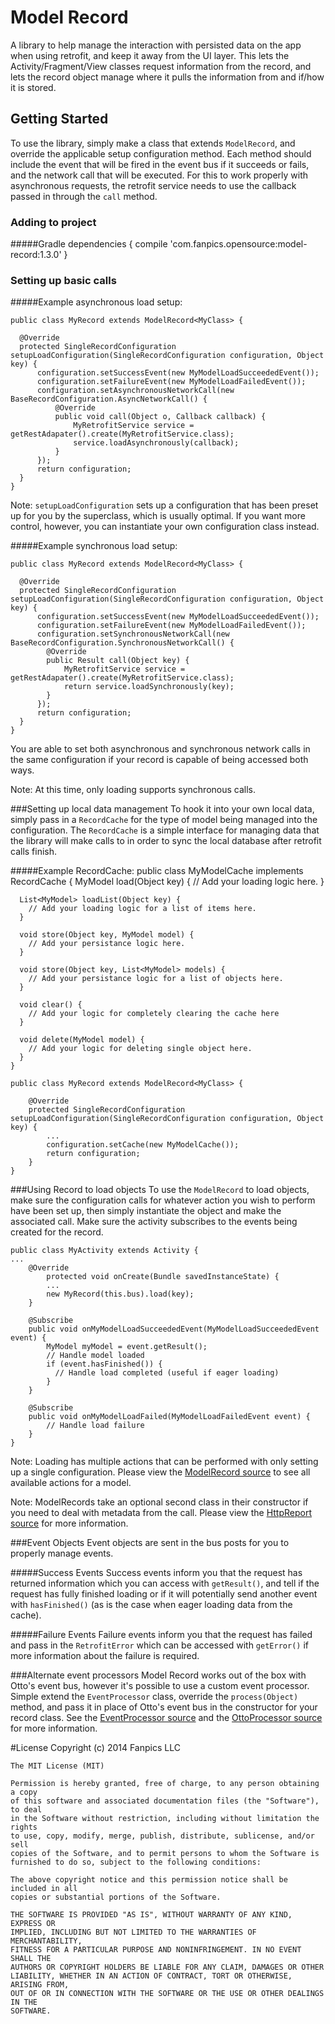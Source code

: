# Model Record
A library to help manage the interaction with persisted data on the app when using retrofit, and keep it away from
the UI layer. This lets the Activity/Fragment/View classes request information from the record, and lets the
record object manage where it pulls the information from and if/how it is stored.

## Getting Started
To use the library, simply make a class that extends `ModelRecord`, and override the applicable setup configuration method. Each method should include the event that will be fired in the event bus if it succeeds or fails, and the network call that will be executed. For this to work properly with asynchronous requests, the retrofit service needs to use the callback passed in through the `call` method.

### Adding to project
#####Gradle
    dependencies {
        compile 'com.fanpics.opensource:model-record:1.3.0'
    }

### Setting up basic calls

#####Example asynchronous load setup:

    public class MyRecord extends ModelRecord<MyClass> {
    
      @Override
      protected SingleRecordConfiguration setupLoadConfiguration(SingleRecordConfiguration configuration, Object key) {
          configuration.setSuccessEvent(new MyModelLoadSucceededEvent());
          configuration.setFailureEvent(new MyModelLoadFailedEvent());
          configuration.setAsynchronousNetworkCall(new BaseRecordConfiguration.AsyncNetworkCall() {
              @Override
              public void call(Object o, Callback callback) {
                  MyRetrofitService service = getRestAdapater().create(MyRetrofitService.class);
                  service.loadAsynchronously(callback);
              }
          });
          return configuration;
      }
    }
    
Note: `setupLoadConfiguration` sets up a configuration that has been preset up for you by the superclass, which is
usually optimal. If you want more control, however, you can instantiate your own configuration class instead.

#####Example synchronous load setup:

    public class MyRecord extends ModelRecord<MyClass> {
    
      @Override
      protected SingleRecordConfiguration setupLoadConfiguration(SingleRecordConfiguration configuration, Object key) {
          configuration.setSuccessEvent(new MyModelLoadSucceededEvent());
          configuration.setFailureEvent(new MyModelLoadFailedEvent());
          configuration.setSynchronousNetworkCall(new BaseRecordConfiguration.SynchronousNetworkCall() {
            @Override
            public Result call(Object key) {
                MyRetrofitService service = getRestAdapater().create(MyRetrofitService.class);
                return service.loadSynchronously(key);
            }
          });
          return configuration;
      }
    }

You are able to set both asynchronous and synchronous network calls in the same configuration if your record is capable of being accessed both ways.

Note: At this time, only loading supports synchronous calls.

###Setting up local data management
To hook it into your own local data, simply pass in a `RecordCache` for the type of model being managed into the
configuration. The `RecordCache` is a simple interface for managing data that the library will make calls to in
order to sync the local database after retrofit calls finish.

#####Example RecordCache:
    public class MyModelCache implements RecordCache<MyModel> {
      MyModel load(Object key) {
        // Add your loading logic here.
      }

      List<MyModel> loadList(Object key) {
        // Add your loading logic for a list of items here.
      }

      void store(Object key, MyModel model) {
        // Add your persistance logic here.
      }

      void store(Object key, List<MyModel> models) {
        // Add your persistance logic for a list of objects here.
      }

      void clear() {
        // Add your logic for completely clearing the cache here
      }

      void delete(MyModel model) {
        // Add your logic for deleting single object here.
      }
    }
    
    public class MyRecord extends ModelRecord<MyClass> {

        @Override
        protected SingleRecordConfiguration setupLoadConfiguration(SingleRecordConfiguration configuration, Object key) {
            ...
            configuration.setCache(new MyModelCache());
            return configuration;
        }
    }

    
###Using Record to load objects
To use the `ModelRecord` to load objects, make sure the configuration calls for whatever action you wish to perform
have been set up, then simply instantiate the object and make the associated call. Make sure the activity subscribes
to the events being created for the record.

    public class MyActivity extends Activity {
    ...
        @Override
            protected void onCreate(Bundle savedInstanceState) {
            ...
            new MyRecord(this.bus).load(key);
        }

        @Subscribe
        public void onMyModelLoadSucceededEvent(MyModelLoadSucceededEvent event) {
            MyModel myModel = event.getResult();
            // Handle model loaded
            if (event.hasFinished()) {
              // Handle load completed (useful if eager loading)
            }
        }

        @Subscribe
        public void onMyModelLoadFailed(MyModelLoadFailedEvent event) {
            // Handle load failure
        }
    }
    
Note: Loading has multiple actions that can be performed with only setting up a single configuration. Please view the <A href="https://github.com/fanpix/android-model-record/blob/master/app/src/main/java/com/fanpics/opensource/android/modelrecord/ModelRecord.java">ModelRecord source</a> to see all available actions for a model.

Note: ModelRecords take an optional second class in their constructor if you need to deal with metadata from the call. Please view the <A href="https://github.com/fanpix/android-model-record/blob/master/app/src/main/java/com/fanpics/opensource/android/modelrecord/HttpReport.java">HttpReport source</a> for more information.

###Event Objects
Event objects are sent in the bus posts for you to properly manage events.

#####Success Events
Success events inform you that the request has returned information which you can access with `getResult()`, and tell if the request has fully finished loading or if it will potentially send another event with `hasFinished()` (as is the case when eager loading data from the cache).

#####Failure Events
Failure events inform you that the request has failed and pass in the `RetrofitError` which can be accessed with `getError()` if more information about the failure is required.


###Alternate event processors
Model Record works out of the box with Otto's event bus, however it's possible to use a custom event processor. Simple extend the `EventProcessor` class, override the `process(Object)` method, and pass it in place of Otto's event bus in the constructor for your record class. See the <A href="https://github.com/fanpix/android-model-record/blob/master/app/src/main/java/com/fanpics/opensource/android/modelrecord/event/EventProcessor.java">EventProcessor source</a> and the <A href="https://github.com/fanpix/android-model-record/blob/master/app/src/main/java/com/fanpics/opensource/android/modelrecord/event/OttoProcessor.java">OttoProcessor source</a> for more information.

#License
    Copyright (c) 2014 Fanpics LLC

    The MIT License (MIT)

    Permission is hereby granted, free of charge, to any person obtaining a copy
    of this software and associated documentation files (the "Software"), to deal
    in the Software without restriction, including without limitation the rights
    to use, copy, modify, merge, publish, distribute, sublicense, and/or sell
    copies of the Software, and to permit persons to whom the Software is
    furnished to do so, subject to the following conditions:

    The above copyright notice and this permission notice shall be included in all
    copies or substantial portions of the Software.

    THE SOFTWARE IS PROVIDED "AS IS", WITHOUT WARRANTY OF ANY KIND, EXPRESS OR
    IMPLIED, INCLUDING BUT NOT LIMITED TO THE WARRANTIES OF MERCHANTABILITY,
    FITNESS FOR A PARTICULAR PURPOSE AND NONINFRINGEMENT. IN NO EVENT SHALL THE
    AUTHORS OR COPYRIGHT HOLDERS BE LIABLE FOR ANY CLAIM, DAMAGES OR OTHER
    LIABILITY, WHETHER IN AN ACTION OF CONTRACT, TORT OR OTHERWISE, ARISING FROM,
    OUT OF OR IN CONNECTION WITH THE SOFTWARE OR THE USE OR OTHER DEALINGS IN THE
    SOFTWARE.

